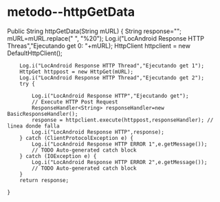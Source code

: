 metodo--httpGetData
===================

Public String httpGetData(String mURL) {
        String response="";
        mURL=mURL.replace(" ", "%20");
        Log.i("LocAndroid Response HTTP Threas","Ejecutando get 0: "+mURL);
        HttpClient httpclient = new DefaultHttpClient();
        
        Log.i("LocAndroid Response HTTP Thread","Ejecutando get 1");
        HttpGet httppost = new HttpGet(mURL);
        Log.i("LocAndroid Response HTTP Thread","Ejecutando get 2");
        try {
        
            Log.i("LocAndroid Response HTTP","Ejecutando get");
            // Execute HTTP Post Request
            ResponseHandler<String> responseHandler=new BasicResponseHandler();
            response = httpclient.execute(httppost,responseHandler); // linea donde falla 
            Log.i("LocAndroid Response HTTP",response);
        } catch (ClientProtocolException e) {
            Log.i("LocAndroid Response HTTP ERROR 1",e.getMessage());
            // TODO Auto-generated catch block
        } catch (IOException e) {
            Log.i("LocAndroid Response HTTP ERROR 2",e.getMessage());
            // TODO Auto-generated catch block
        }
        return response;

    }
